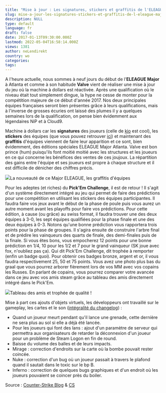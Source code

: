 ```yaml
---
title: "Mise à jour : Les signatures, stickers et graffitis de l'ELEAGUE Major"
slug: mise-a-jour-les-signatures-stickers-et-graffitis-de-l-eleague-major
description: NULL
type: default
language: fr
draft: false
date: 2017-01-13T09:30:00.000Z
lastmod: 2022-05-04T16:58:14.000Z
views: 1381
author: neLendirekt
country: wo
categories:
tags:
---
```

A l'heure actuelle, nous sommes à neuf jours du début de l'**ELEAGUE Major** à Atlanta et comme à son habitude **Valve** vient de réaliser une mise à jour du jeu où la machine à dollars est réactivée. Après une qualification où le niveau était tout simplement dingue, la hype ne cesse de monter pour la compétition majeure de ce début d'année 2017\. Nos deux principales équipes françaises seront bien présentes grâce à leurs qualifications, mais à l'inverse de grosses écuries ont laissé des plumes il y a quelques semaines lors de la qualification, on pense bien évidemment aux légendaires NiP et à Cloud9\. 

Machine à dollars car les **signatures** des joueurs (celle de [kio](https://twitter.com/kiocsgoo/status/819809805464281088) est cool), les **stickers** des équipes (que vous pouvez retrouver [ici](/storage/images/587890fc0cb8c%5F16a3ab708684e4b753862161ba765ef4png.png)) et maintenant des **graffitis** d'équipes viennent de faire leur apparition et ce sont, bien évidemment, des éditions spéciales ELEAGUE Major Atlanta. Valve est bon prince (hum) puisqu'ils font moitié moitié avec les structures et les joueurs en ce qui concerne les bénéfices des ventes de ces joujoux. La répartition des gains entre l'équipe et ses joueurs est propre à chaque structure et il est difficile de dénicher des chiffres précis. 

![](/storage/images/587890fc0cb8c_16a3ab708684e4b753862161ba765ef4png.png)La nouveauté de ce Major ELEAGUE, les graffitis d'équipes

Pour les adeptes (et riches) du **Pick'Em Challenge**, il est de retour ! Il s'agit d'un système directement intégré au jeu qui permet de faire des prédictions pour une compétition en utilisant les stickers des équipes participantes. Il faudra faire vos jeux avant le début de la phase de poule puis vous aurez un autre moment avant les playoffs pour faire vos prédictions. Pour cette édition, à cause (ou grâce) au swiss format, il faudra trouver une des deux équipes à 3-0, les sept équipes qualifiées pour la phase finale et une des deux équipes à 0-3\. Notons qu'une bonne prédiction vous rapportera trois points pour la phase de groupes. Il s'agira ensuite de construire l'arbre final et de prédire les vainqueurs des quarts de finale, des demi-finales puis de la finale. Si vous êtes bons, vous empocherez 12 points pour une bonne prédiction en 1/4, 10 pour les 1/2 et 7 pour le grand vainqueur (SK joue avec fox, n'oubliez pas ça). Qui dit Pick'Em Challenge, dit trophée à remporter (enfin un badge quoi). Pour obtenir ces badges bronze, argent et or, il vous faudra respectivement 25, 50 et 75 points. Vous avez une photo plus bas du graal que vous pourrez arborer fièrement lors de vos MM avec vos copains les Russes. En parlant de copains, vous pourrez comparer votre avancée dans ce jeu avec vos amis steam grâce au tableau des amis directement intégré dans le Pick'Em. 

![](/storage/images/587896a6a615d_36e5d6f1ea6ff6de8db291987c4f7bcepng.png)Tableau des amis et trophée de qualité !

Mise à part ces ajouts d'objets virtuels, les développeurs ont travaillé sur le gameplay, les cartes et le son ([intégralité du changelog](http://blog.counter-strike.net/index.php/category/updates/)) :

* Quand un joueur meurt pendant qu'il lance une grenade, cette dernière ne sera plus au sol si elle a déjà été lancée.
* Pour les joueurs qui font des lans : ajout d'un paramètre de serveur qui permettra aux organisateurs de retarder la déconnexion d'un joueur pour un problème de Steam Logon en fin de round.
* Baisse du volume des balles et de leurs impacts.
* Mirage : correction d'endroits sur la carte où la bombe pouvait rester coincée.
* Nuke : correction d'un bug où un joueur passait à travers le plafond quand il sautait dans le toxic sur le bp B.
* Inferno : correction de quelques bugs graphiques et d'un endroit où les joueurs pouvaient se coincer près du boiler.

Source : [Counter-Strike Blog](http://blog.counter-strike.net/index.php/category/updates/) & [CS](http://www.counter-strike.net/pickem/atlanta2017)
